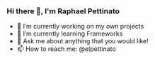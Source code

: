 ### Hi there 👋, I'm Raphael Pettinato

- 🔭 I’m currently working on my own projects
- 🌱 I’m currently learning Frameworks
- 💬 Ask me about anything that you would like!
- 📫 How to reach me: @elpettinato
